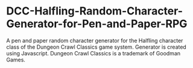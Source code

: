 # DCC-Halfling-Random-Character-Generator-for-Pen-and-Paper-RPG
A pen and paper random character generator for the Halfling character class of the Dungeon Crawl Classics game system.  Generator is created using Javascript.  Dungeon Crawl Classics is a trademark of Goodman Games.
